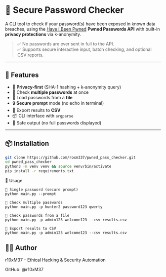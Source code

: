 # 🔐 Secure Password Checker

A CLI tool to check if your password(s) have been exposed in known data breaches, using the [Have I Been Pwned](https://haveibeenpwned.com/API/v3#PwnedPasswords) **Pwned Passwords API** with built-in **privacy protections** via k-anonymity.

> ✅ No passwords are ever sent in full to the API.  
> ✅ Supports secure interactive input, batch checking, and optional CSV reports.

---

## 🚀 Features

- 🔐 **Privacy-first** (SHA-1 hashing + k-anonymity query)
- 🔁 Check **multiple passwords** at once
- 📁 Load passwords from a **file**
- 🔒 **Secure prompt** mode (no echo in terminal)
- 🧾 Export results to **CSV**
- 📦 CLI interface with `argparse`
- 🧼 Safe output (no full passwords displayed)

---

## 📦 Installation

```bash
git clone https://github.com/roxm337/pwned_pass_checker.git
cd pwned_pass_checker
python3 -m venv venv && source venv/bin/activate
pip install -r requirements.txt
```
🧪 Usage
```
🔸 Single password (secure prompt)
python main.py --prompt

🔸 Check multiple passwords
python main.py -p hunter2 password123 qwerty

🔸 Check passwords from a file
python main.py -p admin123 welcome123 --csv results.csv

🔸 Export results to CSV
python main.py -p admin123 welcome123 --csv results.csv
```

## 👨‍💻 Author

r10xM37 – Ethical Hacking & Security Automation

GitHub: @r10xM37
